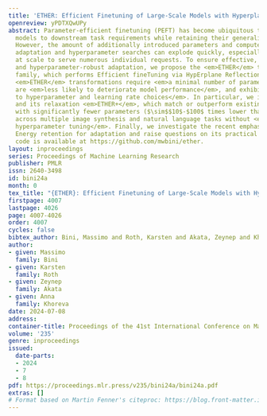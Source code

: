```yaml
---
title: 'ETHER: Efficient Finetuning of Large-Scale Models with Hyperplane Reflections'
openreview: yPDTXQwUPy
abstract: Parameter-efficient finetuning (PEFT) has become ubiquitous to adapt foundation
  models to downstream task requirements while retaining their generalization ability.
  However, the amount of additionally introduced parameters and compute for successful
  adaptation and hyperparameter searches can explode quickly, especially when deployed
  at scale to serve numerous individual requests. To ensure effective, parameter-efficient,
  and hyperparameter-robust adaptation, we propose the <em>ETHER</em> transformation
  family, which performs Efficient fineTuning via HypErplane Reflections. By design,
  <em>ETHER</em> transformations require <em>a minimal number of parameters</em>,
  are <em>less likely to deteriorate model performance</em>, and exhibit <em>robustness
  to hyperparameter and learning rate choices</em>. In particular, we introduce <em>ETHER</em>
  and its relaxation <em>ETHER+</em>, which match or outperform existing PEFT methods
  with significantly fewer parameters ($\sim$$10$-$100$ times lower than LoRA or OFT)
  across multiple image synthesis and natural language tasks without <em>exhaustive
  hyperparameter tuning</em>. Finally, we investigate the recent emphasis on Hyperspherical
  Energy retention for adaptation and raise questions on its practical utility. The
  code is available at https://github.com/mwbini/ether.
layout: inproceedings
series: Proceedings of Machine Learning Research
publisher: PMLR
issn: 2640-3498
id: bini24a
month: 0
tex_title: "{ETHER}: Efficient Finetuning of Large-Scale Models with Hyperplane Reflections"
firstpage: 4007
lastpage: 4026
page: 4007-4026
order: 4007
cycles: false
bibtex_author: Bini, Massimo and Roth, Karsten and Akata, Zeynep and Khoreva, Anna
author:
- given: Massimo
  family: Bini
- given: Karsten
  family: Roth
- given: Zeynep
  family: Akata
- given: Anna
  family: Khoreva
date: 2024-07-08
address:
container-title: Proceedings of the 41st International Conference on Machine Learning
volume: '235'
genre: inproceedings
issued:
  date-parts:
  - 2024
  - 7
  - 8
pdf: https://proceedings.mlr.press/v235/bini24a/bini24a.pdf
extras: []
# Format based on Martin Fenner's citeproc: https://blog.front-matter.io/posts/citeproc-yaml-for-bibliographies/
---
```

